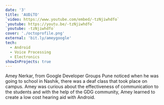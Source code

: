 ```yaml
---
date: '3'
title: 'AUDiTO'
`video: https://www.youtube.com/embed/-tzNjiwhdfo`
`youtube: https://youtu.be/-tzNjiwhdfo`
`youtube: -tzNjiwhdfo`
cover: './octoprofile.png'
external: 'bit.ly/ameygoogle'
tech:
  - Android
  - Voice Processing
  - Electronics 
showInProjects: true
---
```


Amey Nerkar, from Google Developer Groups Pune noticed when he was going to school in Nashik, there was a deaf class that took place on campus. Amey was curious about the effectiveness of communication to the students and with the help of the GDG community, Amey learned to create a low cost hearing aid with Android.

